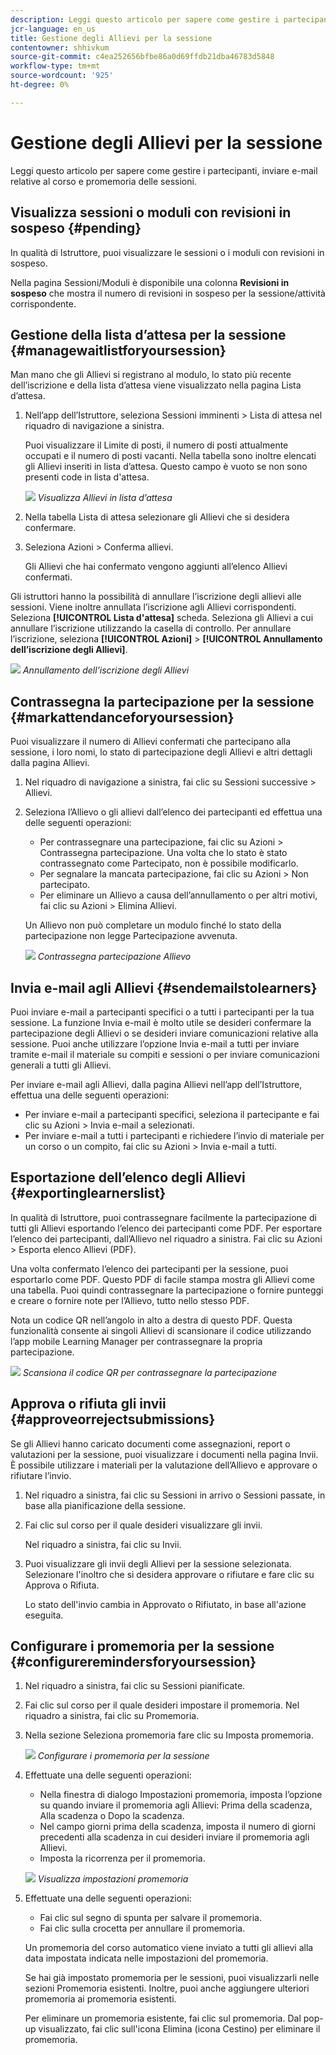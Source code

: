 ```yaml
---
description: Leggi questo articolo per sapere come gestire i partecipanti, inviare e-mail relative al corso e promemoria delle sessioni.
jcr-language: en_us
title: Gestione degli Allievi per la sessione
contentowner: shhivkum
source-git-commit: c4ea252656bfbe86a0d69ffdb21dba46783d5848
workflow-type: tm+mt
source-wordcount: '925'
ht-degree: 0%

---
```




# Gestione degli Allievi per la sessione

Leggi questo articolo per sapere come gestire i partecipanti, inviare e-mail relative al corso e promemoria delle sessioni.

## Visualizza sessioni o moduli con revisioni in sospeso {#pending}

In qualità di Istruttore, puoi visualizzare le sessioni o i moduli con revisioni in sospeso.

Nella pagina Sessioni/Moduli è disponibile una colonna **Revisioni in sospeso** che mostra il numero di revisioni in sospeso per la sessione/attività corrispondente.

## Gestione della lista d’attesa per la sessione {#managewaitlistforyoursession}

Man mano che gli Allievi si registrano al modulo, lo stato più recente dell’iscrizione e della lista d’attesa viene visualizzato nella pagina Lista d’attesa.

1. Nell’app dell’Istruttore, seleziona Sessioni imminenti > Lista di attesa nel riquadro di navigazione a sinistra.

   Puoi visualizzare il Limite di posti, il numero di posti attualmente occupati e il numero di posti vacanti. Nella tabella sono inoltre elencati gli Allievi inseriti in lista d’attesa. Questo campo è vuoto se non sono presenti code in lista d&#39;attesa.

   ![](assets/waitlist.png)
   *Visualizza Allievi in lista d’attesa*

1. Nella tabella Lista di attesa selezionare gli Allievi che si desidera confermare.
1. Seleziona Azioni > Conferma allievi.

   Gli Allievi che hai confermato vengono aggiunti all’elenco Allievi confermati.

Gli istruttori hanno la possibilità di annullare l’iscrizione degli allievi alle sessioni. Viene inoltre annullata l’iscrizione agli Allievi corrispondenti. Seleziona **[!UICONTROL Lista d&#39;attesa]** scheda. Seleziona gli Allievi a cui annullare l’iscrizione utilizzando la casella di controllo. Per annullare l’iscrizione, seleziona **[!UICONTROL Azioni]** > **[!UICONTROL Annullamento dell’iscrizione degli Allievi]**.

![](assets/unenroll-learners.png)
*Annullamento dell’iscrizione degli Allievi*

## Contrassegna la partecipazione per la sessione {#markattendanceforyoursession}

Puoi visualizzare il numero di Allievi confermati che partecipano alla sessione, i loro nomi, lo stato di partecipazione degli Allievi e altri dettagli dalla pagina Allievi.

1. Nel riquadro di navigazione a sinistra, fai clic su Sessioni successive > Allievi.
1. Seleziona l’Allievo o gli allievi dall’elenco dei partecipanti ed effettua una delle seguenti operazioni:

   * Per contrassegnare una partecipazione, fai clic su Azioni > Contrassegna partecipazione. Una volta che lo stato è stato contrassegnato come Partecipato, non è possibile modificarlo.
   * Per segnalare la mancata partecipazione, fai clic su Azioni > Non partecipato.
   * Per eliminare un Allievo a causa dell’annullamento o per altri motivi, fai clic su Azioni > Elimina Allievi.

   Un Allievo non può completare un modulo finché lo stato della partecipazione non legge Partecipazione avvenuta.

   ![](assets/markattendance.png)
   *Contrassegna partecipazione Allievo*

## Invia e-mail agli Allievi {#sendemailstolearners}

Puoi inviare e-mail a partecipanti specifici o a tutti i partecipanti per la tua sessione. La funzione Invia e-mail è molto utile se desideri confermare la partecipazione degli Allievi o se desideri inviare comunicazioni relative alla sessione. Puoi anche utilizzare l’opzione Invia e-mail a tutti per inviare tramite e-mail il materiale su compiti e sessioni o per inviare comunicazioni generali a tutti gli Allievi.

Per inviare e-mail agli Allievi, dalla pagina Allievi nell’app dell’Istruttore, effettua una delle seguenti operazioni:

* Per inviare e-mail a partecipanti specifici, seleziona il partecipante e fai clic su Azioni > Invia e-mail a selezionati.
* Per inviare e-mail a tutti i partecipanti e richiedere l’invio di materiale per un corso o un compito, fai clic su Azioni > Invia e-mail a tutti.

## Esportazione dell’elenco degli Allievi {#exportinglearnerslist}

In qualità di Istruttore, puoi contrassegnare facilmente la partecipazione di tutti gli Allievi esportando l’elenco dei partecipanti come PDF. Per esportare l’elenco dei partecipanti, dall’Allievo nel riquadro a sinistra. Fai clic su Azioni > Esporta elenco Allievi (PDF).

Una volta confermato l’elenco dei partecipanti per la sessione, puoi esportarlo come PDF. Questo PDF di facile stampa mostra gli Allievi come una tabella. Puoi quindi contrassegnare la partecipazione o fornire punteggi e creare o fornire note per l’Allievo, tutto nello stesso PDF.

Nota un codice QR nell’angolo in alto a destra di questo PDF. Questa funzionalità consente ai singoli Allievi di scansionare il codice utilizzando l’app mobile Learning Manager per contrassegnare la propria partecipazione.

![](assets/exportpdf.png)
*Scansiona il codice QR per contrassegnare la partecipazione*

## Approva o rifiuta gli invii {#approveorrejectsubmissions}

Se gli Allievi hanno caricato documenti come assegnazioni, report o valutazioni per la sessione, puoi visualizzare i documenti nella pagina Invii. È possibile utilizzare i materiali per la valutazione dell’Allievo e approvare o rifiutare l’invio.

1. Nel riquadro a sinistra, fai clic su Sessioni in arrivo o Sessioni passate, in base alla pianificazione della sessione.
1. Fai clic sul corso per il quale desideri visualizzare gli invii.

   Nel riquadro a sinistra, fai clic su Invii.

1. Puoi visualizzare gli invii degli Allievi per la sessione selezionata. Selezionare l&#39;inoltro che si desidera approvare o rifiutare e fare clic su Approva o Rifiuta.

   Lo stato dell&#39;invio cambia in Approvato o Rifiutato, in base all&#39;azione eseguita.

## Configurare i promemoria per la sessione {#configureremindersforyoursession}

1. Nel riquadro a sinistra, fai clic su Sessioni pianificate.
1. Fai clic sul corso per il quale desideri impostare il promemoria. Nel riquadro a sinistra, fai clic su Promemoria.
1. Nella sezione Seleziona promemoria fare clic su Imposta promemoria.

   ![](assets/setreminder.png)
   *Configurare i promemoria per la sessione*

1. Effettuate una delle seguenti operazioni:

   * Nella finestra di dialogo Impostazioni promemoria, imposta l’opzione su quando inviare il promemoria agli Allievi: Prima della scadenza, Alla scadenza o Dopo la scadenza.
   * Nel campo giorni prima della scadenza, imposta il numero di giorni precedenti alla scadenza in cui desideri inviare il promemoria agli Allievi.
   * Imposta la ricorrenza per il promemoria.

   ![](assets/remindersettings.png)
   *Visualizza impostazioni promemoria*

1. Effettuate una delle seguenti operazioni:

   * Fai clic sul segno di spunta per salvare il promemoria.
   * Fai clic sulla crocetta per annullare il promemoria.

   Un promemoria del corso automatico viene inviato a tutti gli allievi alla data impostata indicata nelle impostazioni del promemoria.

   Se hai già impostato promemoria per le sessioni, puoi visualizzarli nelle sezioni Promemoria esistenti. Inoltre, puoi anche aggiungere ulteriori promemoria ai promemoria esistenti.

   Per eliminare un promemoria esistente, fai clic sul promemoria. Dal pop-up visualizzato, fai clic sull&#39;icona Elimina (icona Cestino) per eliminare il promemoria.
